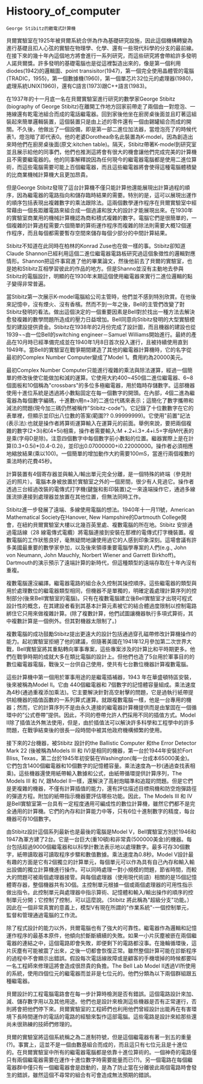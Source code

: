 # Histoory_of_computer

    George Stibitz的繼電式計算機

  貝爾實驗室在1925年被貝爾系統合併為作為基礎研究設施，因此這個機構轉變為進行基礎且扣人心弦的實驗在物理學、化學、還有一些現代科學的分支的最前線。在接下來的幾十年內這個地方將會進行一系列研究，而這些研究將會帶給許多發明人諾貝爾獎。許多發明的基礎電腦也是從這裡製造出來的，像是第一個利用diodes(1942)的邏輯圖、point transisitor(1947)，第一個完全使用晶體管的電腦(TRADIC，1955)，第一個數據機(1960)，第一個單芯片32位元的處理器(1980)，處理系統UNIX(1960)，還有C語言(1973)跟C++語言(1983)。
 
  在1937年的十一月底一名在貝爾實驗室進行研究的數學家George Stibitz (biography of George Stibitz)在離開工作地方回家前帶走了兩個由一對燈泡、一捲線還有乾電池組合而成的電話繼電器。回到家後他坐在廚房桌後面並且盯著這組裝起來簡單邏輯裝置，這個裝置只是由上述的零件還有一個由錫罐組合而成的開關。不久後，他做出了一個設備，即是第一部二進位加法器，當燈泡亮了的時候代表1，燈泡暗了即代表0。他的老婆Dorothea命名此裝置為K-model，因為創造出來時他們在廚房桌後面(原文:kitchen table)。隔天，Stibitz帶著K-model到研究室並且展示給他的同事們，他們也推測這將會有很大的機會讓他們完成完美的計算機且不需要繼電器的。他的同事解釋說因為任何現今的繼電器電腦都是使用二進位算術，而這些電腦需要可能上百個繼電器，而且這些繼電器將會使得這種電腦體積變的比商業機械計算機大且更加昂貴。
 
  但是George Stibitz發現了這台計算機不僅只能計算他還能展現出計算過程的順序，因為繼電器的電路指向和儲存臨時結果的需要。特別的是，這可以展現出運作的順序包括表現出複雜數字的乘法跟除法。這兩個數學運作程序在貝爾實驗室中經常藉由一個長距離電路來組合成一個過濾和放大的設計才能展現出來。在1930年的實驗室商業用的機械計算機認為商和積式複雜的數字。電腦它們是很簡單的，一個複雜的計算過程需要六個簡單的算術運作程序而複雜的除法則需要大概12個運作程序，而且每個都需要暫存空間來儲存每個少部分的中間計算結果。
  
  Stibitz不知道在此同時在柏林的Konrad Zuse也在做一樣的事。Stibitz卻知道Claude Shannon已經利用這個二進位繼電器電路板研究過這個象徵性的邏輯對應情形。Shannon把這件事寫進了他的畢業論文，然後他前去了貝爾的實驗室，也是她和Stibitz互相學習彼此的作品的地方。但是Shanno並沒有主動地去參與Stibitz的電腦設計，明顯的在1930年末期這個使用繼電器來實行二進位邏輯的點子變得非常普遍。

  當Stibitz第一次展示K-model電腦給公司主管時，他們並不感到特別欣賞。在他後來記憶中，沒有煙火、沒有香檳。然而不到一年之後，Bell的主管們改變了對Stibitz發明的看法。做出這個決定的一個重要因素是Bell對於找出一種方法去解決愈發複雜的數學問題所造成的壓力日益增加。Bell同意向Stibitz發明的大型實驗模型的建設提供資金。Stibitz在1938年的2月份完成了設計圖，而且機器的建設也從1939¬¬由一位Bell的switching engineer－Samuel Williams開始進行。最終的產品在10月時已經準備完成並在1940年1月8日首次投入運行，且被持續使用直到1949年。當Bell的實驗室在戰爭期間建造了其他的繼電器計算機時，它的名字從最初的Complex Number Computer變成了Model 1。費用約為20000美元。

  最初Complex Number Computer只能進行複雜的乘法與除法運算，經過一個簡單的修改後使它能做加和減的運算。它使用大約400~450個二進位繼電器、6~8個面板和10個稱為"crossbars"的多位多極繼電器，用於臨時存儲數字。這部機器使用十進位系統是透過將小數點固定在每一個數字的開頭。在內部，4個二進為繼電器為每個數字編碼，十進數n用n+3的二進位代碼來表示；這簡化了數字攜帶和減法的問題(現今加三碼仍然被稱作"Stibitz-code")。它記錄了十位數數字在它的表單裡，但顯示並印出八位數的答案(範圍?? 0.99999999)。它使用"前置"記法(表示法):也就是操作者將算術運算輸入在運算元的前面。舉例來說，要把兩個複雜的數字(2+3i)和(4+5i)相乘，操作者需要輸入:M +.2+i.3+.4+i.5=字母M代表的是乘(字母D是除)。注意四個數字中每個數字前小數點的位置。繼器實際上是在計算(0.3+0.5i)*(0.4-0.2i)，並印出0.07000000+i0.22000000。操作者必須相應地縮放結果(乘以100)。一個簡單的增加動作大約需要100mS，當進行兩個複數的乘法時約花費45秒。

  計算裝置有4個寄存器並與輸入/輸出單元完全分離，是一個特殊的終端（參見附近的照片）。電腦本身被放置於實驗室之外的一個房間，很少有人見過它。操作者透過三台經過改裝的電傳式打字機(鍵盤和影印裝置)之一來遠端操作它，通過多線匯流排連接到處理器並放置在其他位置，但無法同時工作。

  Stibitz進一步發展了遠端、多線使用電腦的想法。1940年十一月11號，American Mathematical Society在Hanover, New Hampshire的Dartmouth College開會，在紐約貝爾實驗室大樓以北幾百英里處、複數電腦的所在地。Stibitz 安排通過電話線（28 線電傳式電纜）將電腦連接到安裝在那裡的電傳式打字機裝置。複數電腦的工作狀態良好，毫無疑問地讓使用過它的人感到印象深刻。這場會議有許多美國最重要的數學家參加，以及後來領導重要電腦學專案的人們(e.g., John von Neumann, John Mauchly, Norbert Wiener and Garrett Birkhoff)。Dartmouth的演示預示了遠端計算的新時代，但這種類型的遠端存取在十年內沒有重複。

  複數電腦還沒編譯。繼電器電路的組合永久控制其操控順序。這些繼電器的類型與用於處理數位的繼電器類型相同，但機器不是單獨的，明確定義處理計算序列的控制部分(後來Bell實驗室的電腦)。只有在複數電腦建立後Bell實驗室才出現可程式設計性的概念，在其建設者看到其基本計算元素被它的結合體過度限制以控制電路綁住它只用來做複雜計算。(除了複數計算，他們試圖讓機器執行多項式算術，其中複數計算是一個例外。但其對機器太限制了。)

  複數電腦的成功鼓勵Stibitz提出更遠大的設計包括通過穿孔磁帶修改計算機操作的能力。起初實驗室拒絕了他的建議，但隨著美國在1941年12月參加第二次世界大戰，Bell實驗室將其重點轉向軍事專案，這些專案涉及的計算比和平時期更多。他們在戰爭時期的成就大多在類比電腦的設計上。但他們也造了5台用於軍事目的的數位繼電器電腦，戰後又一台供自己使用，使共有七台數位機器計算複數電腦。

  這些計算機中第一個用於軍事用途的是繼電插補器，1943 年在華盛頓特區安裝，後來被稱為Model II。它由 440個繼電器和 7個數字的記憶體容量組成。乘法速度為4秒(通過重複添加乘法)。它主要解決針對高空射擊的問題，它是過執行紙帶提供給機器的插值函數的一系列算式運算。就跟複數電腦一樣，他是一台專用的機器；然而，它的計算序列不是由永久連接的繼電器計算機提供而是由鞏固在一個循環中的”公式卷帶”提供。因此，不同的卷帶允許人們採用不同的插值方式。Model II除了插值法外無法使用，但是，由於插值法可以解決許多科學和工程學中的許多問題，在戰爭結束後的很長一段時間中被其他政府機構頻繁的使用。
  
  接下來的2台機器，被Stibitz 設計的the Ballistic Computer 和the Error Detector Mark 22 (後被稱為Models III 和 IV)是相同的機器，第一台於1944年安裝於Fort Bliss, Texas，第二台於1945年初安裝在Washington(每一台成本65000美金)。它們包含1400個繼電器和10個數字的記憶體容量。乘法速度為一秒(通過查找表相乘)。這些機器還使用紙帶輸入數據和公式，由紙帶循環提供計算序列，The Models III 和 IV, 跟Model II一樣，還解決了高射炮瞄準和追蹤的問題。但是它們是更複雜的機器，不僅有計算插值的能力，還有評估描述目標飛機和防空炮彈路徑的彈道方程。附加的紙帶指示機器要評估哪些功能。因此，The Models III 和 IV是Bell實驗室第一台具有一定程度通用可編成性的數位計算機，雖然它們都不是完全通用的計算機。它們的內存和計算能力中等，只有6位十進制數字的精度，每台機器可存10個數字。
  
  由Stibitz設計這個系列最新也是最後的電腦是Model V，Bell實驗室方別於1946和1947為軍方建了2台。它是一台巨大(重10頓)和非常貴(500000美金)的機器。每台包括超過9000個繼電器和以科學計數法表示地以處理數字。最多可存30個數字，紙帶讀取器可讀取程序步驟和數值數據。乘法速度為0.8秒。Model V設計最有趣的方面是它有2個獨立的計算單元，每個單元可以作為具有自己內存和輸入輸出設備的獨立計算機進行操作。可以同時處理一對小規模的問題，節省時間，而較大的問題可被兩個處理器接管。與每個處理器（使用現代術語）相關的是15個記憶體寄存器，整個機器共有30個。主控制單元根據一個或兩個處理器的可用性指示做出指令。此控制單元與處理器中指示算術、記憶體和輸入/輸出操作的順序的控制單元分開；它控制了控制，可以這麼說。（Stibitz 將此稱為"超級分支"功能。）因此在一個非常真實的意義上，模型V有現在所謂的"作業系統"-一個控制單元，監督和管理通過電腦的工作流。
  
  除了程式設計的能力以外，貝爾電腦也有了強大的可靠性。繼電器作為邏輯和記憶運作程序的最基本原件，他傾向於斷斷續續的失敗。如果一小片灰塵被嵌在兩個繼電器的連結之中，這個電路即會失敗，即便剩下的電路都沒事。在幾輪循環後，這片灰塵有可能被震了出來，之後一切都會恢復正常。雖然整個計算可能在診斷程序的過程中不會顯示出錯誤。假設每次電話線故障或是顧客的手機壞掉的時候都要叫一名工程師來修理這將會造成很昂貴的負擔。The Bell Lab Model II透過VI所使用的系統，使用四個位元的繼電器而並非是七位元的。他們分類為以下兩個群組跟五種繼電器。

  貝爾設計的工程電腦電路會在每一步計算時檢測是否有錯誤。這個電路設計來加、減、儲存數字用以及其他用途。他們也是設計來檢測這些機器是否有正常運行，否則將會把他們停下來。貝爾實驗室的工程師們也利用他們曾經設計出能再在有害環境下長時間運作的電話的電路的經驗來製作這部電腦。這些電路是設計來給那些還尚未很熟練的技師們修理的。

   貝爾的實驗室將這個系統稱之為二進制符號，但是這個繼電器有著一到五的重量(?)。事實上，這並不是一個由數基組合而成的，而且這只有七位元且是十進位的。在貝爾實驗室中所有的繼電器電腦都是依靠十進位算術的。一個神奇的電路僅只有兩個繼電器需要在運作十進位數字時需要能量而已(?)。另一個電路在每個繼電器群中僅只有一個繼電器會是啟動的，是為了防止當在分離彼此兩個電路時會發生的錯誤，雖然這個不尋常的組合有可會造成無法預期的錯誤。
